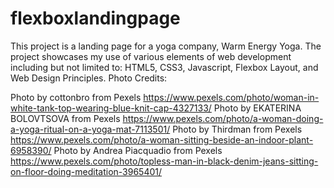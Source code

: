 # flexboxlandingpage

This project is a landing page for a yoga company, Warm Energy Yoga. The project showcases my use of various elements of web development including but not limited to: HTML5, CSS3, Javascript, Flexbox Layout, and Web Design Principles.
Photo Credits:

Photo by cottonbro from Pexels
https://www.pexels.com/photo/woman-in-white-tank-top-wearing-blue-knit-cap-4327133/
Photo by EKATERINA BOLOVTSOVA from Pexels
https://www.pexels.com/photo/a-woman-doing-a-yoga-ritual-on-a-yoga-mat-7113501/
Photo by Thirdman from Pexels
https://www.pexels.com/photo/a-woman-sitting-beside-an-indoor-plant-6958390/
Photo by Andrea Piacquadio from Pexels
https://www.pexels.com/photo/topless-man-in-black-denim-jeans-sitting-on-floor-doing-meditation-3965401/
